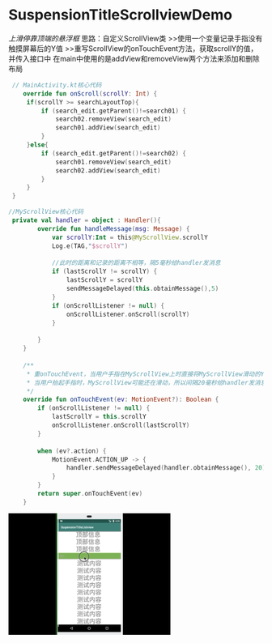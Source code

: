 # SuspensionTitleScrollviewDemo
 *上滑停靠顶端的悬浮框*
  思路：自定义ScrollView类
       >>使用一个变量记录手指没有触摸屏幕后的Y值
       >>重写ScrollView的onTouchEvent方法，获取scrollY的值，并传入接口中
       在main中使用的是addView和removeView两个方法来添加和删除布局
   ```kotlin
    // MainActivity.kt核心代码
       override fun onScroll(scrollY: Int) {
        if(scrollY >= searchLayoutTop){
            if (search_edit.getParent()!=search01) {
                search02.removeView(search_edit)
                search01.addView(search_edit)
            }
        }else{
            if (search_edit.getParent()!=search02) {
                search01.removeView(search_edit)
                search02.addView(search_edit)
            }
        }
    }
```
```kotlin
//MyScrollView核心代码
 private val handler = object : Handler(){
        override fun handleMessage(msg: Message) {
            var scrollY:Int = this@MyScrollView.scrollY
            Log.e(TAG,"$scrollY")

            //此时的距离和记录的距离不相等，隔5毫秒给handler发消息
            if (lastScrollY != scrollY) {
                lastScrollY = scrollY
                sendMessageDelayed(this.obtainMessage(),5)
            }
            if (onScrollListener != null) {
                onScrollListener.onScroll(scrollY)
            }

        }
    }

    /**
     * 重onTouchEvent，当用户手指在MyScrollView上时直接将MyScrollView滑动的Y传递给OnScroll回调
     * 当用户抬起手指时，MyScrollView可能还在滑动，所以间隔20毫秒给handler发消息 ，在handler处理MyScrollView的滑动距离
     */
    override fun onTouchEvent(ev: MotionEvent?): Boolean {
        if (onScrollListener != null) {
            lastScrollY = this.scrollY
            onScrollListener.onScroll(lastScrollY)
        }

        when (ev?.action) {
            MotionEvent.ACTION_UP -> {
                handler.sendMessageDelayed(handler.obtainMessage(), 20)
            }
        }
        return super.onTouchEvent(ev)
    }
```

    
    
    
![](https://github.com/wodong0012/ScrollViewSuspensionTitleDemo/blob/master/demo.gif)
